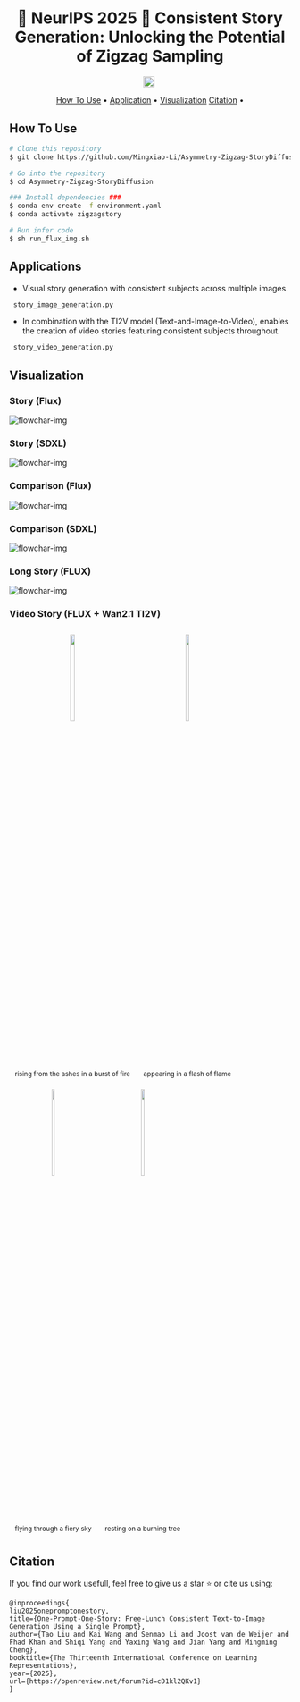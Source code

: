 <h1 align="center">
   🎉  NeurIPS 2025 🎉  Consistent Story Generation: Unlocking the Potential of Zigzag Sampling
  <br>
</h1>

<div align="center">

<!-- <a href="http://59.110.93.62:7089/" style="display: inline-block;">
    <img src="./resource/gradio.svg" alt="demo" style="height: 20px; vertical-align: middle;">
</a>&nbsp; -->
<a href="https://arxiv.org/pdf/2506.09612.pdf" style="display: inline-block;">
    <img src="https://img.shields.io/badge/arXiv%20paper-2406.06525-b31b1b.svg" alt="arXiv" style="height: 20px; vertical-align: middle;">
</a>&nbsp;
<!-- <a href="https://byliutao.github.io/1Prompt1Story.github.io/" style="display: inline-block;">
    <img src="https://img.shields.io/badge/Project_page-More_visualizations-green" alt="project page" style="height: 20px; vertical-align: middle;">
</a>&nbsp; -->
</div>
<p align="center">
  <a href="#how-to-use">How To Use</a> •
  <a href="#more application">Application</a> •
  <a href="#visualizations">Visualization</a> 
  <a href="#citation">Citation</a> •
</p>


## How To Use
```bash
# Clone this repository
$ git clone https://github.com/Mingxiao-Li/Asymmetry-Zigzag-StoryDiffusion.git

# Go into the repository
$ cd Asymmetry-Zigzag-StoryDiffusion

### Install dependencies ###
$ conda env create -f environment.yaml
$ conda activate zigzagstory

# Run infer code
$ sh run_flux_img.sh

```

## Applications 

* Visual story generation with consistent subjects across multiple images.
 ```bash 
  story_image_generation.py
 ```
* In combination with the TI2V model (Text-and-Image-to-Video), enables the creation of video stories featuring consistent subjects throughout.
 ```bash 
  story_video_generation.py
 ```

## Visualization
### Story (Flux)
![flowchar-img](images/flux_more_vis.png)

### Story (SDXL)
![flowchar-img](images/sdxl-more-vis.png)

### Comparison (Flux)
![flowchar-img](images/flux_compar1.png)

### Comparison (SDXL)
![flowchar-img](images/sdxl_compar.png)


### Long Story (FLUX)
![flowchar-img](images/long_story_1.png)

### Video Story (FLUX + Wan2.1 TI2V)

<p align="center">
  <figure style="display:inline-block; text-align:center; margin:10px;">
    <img src="videos/fairy_tales_31_1.gif" width="20%">
    <figcaption><sub>rising from the ashes in a burst of fire<sub></figcaption>
  </figure>
  <figure style="display:inline-block; text-align:center; margin:10px;">
    <img src="videos/fairy_tales_31_2.gif" width="20%">
    <figcaption><sub>appearing in a flash of flame<sub></figcaption>
  </figure>
  <figure style="display:inline-block; text-align:center; margin:10px;">
    <img src="videos/fairy_tales_31_3.gif" width="20%">
    <figcaption><sub>flying through a fiery sky<sub></figcaption>
  </figure>

  <figure style="display:inline-block; text-align:center; margin:10px;">
    <img src="videos/fairy_tales_31_4.gif" width="20%">
    <figcaption><sub>resting on a burning tree<sub></figcaption>
  </figure>

  <!-- <img src="videos/fairy_tales_31_1.gif" width="20%" />
  <img src="videos/fairy_tales_31_2.gif" width="20%" />
  <img src="videos/fairy_tales_31_3.gif" width="20%" />
  <img src="videos/fairy_tales_31_4.gif" width="20%" /> -->
</p>

  <!-- <figure style="display:inline-block; text-align:center; margin:10px;">
    <figcaption>rising from the ashes in a burst of fire</figcaption>
    <video src="./videos/fairy_tales_31_1.mp4" width="22%" controls></video>
  </figure>

  <figure style="display:inline-block; text-align:center; margin:10px;">
    <figcaption>appearing in a flash of flame</figcaption>
    <video src="./videos/fairy_tales_31_2.mp4" width="22%" controls></video>
  </figure>

  <figure style="display:inline-block; text-align:center; margin:10px;">
    <figcaption>flying through a fiery sky</figcaption>
    <video src="./videos/fairy_tales_31_3.mp4" width="22%" controls></video>
  </figure>

  <figure style="display:inline-block; text-align:center; margin:10px;">
    <figcaption>resting on a burning tree</figcaption>
    <video src="./videos/fairy_tales_31_4.mp4" width="22%" controls></video>
  </figure> -->

</p>


## Citation
If you find our work usefull, feel free to give us a star ⭐ or cite us using:
```
@inproceedings{
liu2025onepromptonestory,
title={One-Prompt-One-Story: Free-Lunch Consistent Text-to-Image Generation Using a Single Prompt},
author={Tao Liu and Kai Wang and Senmao Li and Joost van de Weijer and Fhad Khan and Shiqi Yang and Yaxing Wang and Jian Yang and Mingming Cheng},
booktitle={The Thirteenth International Conference on Learning Representations},
year={2025},
url={https://openreview.net/forum?id=cD1kl2QKv1}
}
```
